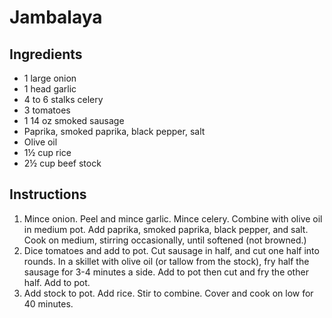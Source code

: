 # Jambalaya

## Ingredients

 - 1 large onion
 - 1 head garlic
 - 4 to 6 stalks celery
 - 3 tomatoes
 - 1 14 oz smoked sausage
 - Paprika, smoked paprika, black pepper, salt
 - Olive oil
 - 1½ cup rice
 - 2½ cup beef stock

## Instructions

 1. Mince onion. Peel and mince garlic. Mince celery. Combine with olive oil in medium pot. Add paprika, smoked paprika, black pepper, and salt. Cook on medium, stirring occasionally, until softened (not browned.)
 2. Dice tomatoes and add to pot. Cut sausage in half, and cut one half into rounds. In a skillet with olive oil (or tallow from the stock), fry half the sausage for 3-4 minutes a side. Add to pot then cut and fry the other half. Add to pot.
 3. Add stock to pot. Add rice. Stir to combine. Cover and cook on low for 40 minutes.

